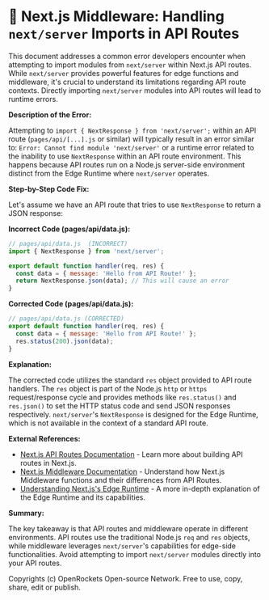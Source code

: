 # 🐞 Next.js Middleware: Handling `next/server` Imports in API Routes


This document addresses a common error developers encounter when attempting to import modules from `next/server` within Next.js API routes.  While `next/server` provides powerful features for edge functions and middleware, it's crucial to understand its limitations regarding API route contexts.  Directly importing `next/server` modules into API routes will lead to runtime errors.

**Description of the Error:**

Attempting to `import { NextResponse } from 'next/server';` within an API route (`pages/api/[...].js` or similar) will typically result in an error similar to:  `Error: Cannot find module 'next/server'` or a runtime error related to the inability to use `NextResponse` within an API route environment. This happens because API routes run on a Node.js server-side environment distinct from the Edge Runtime where `next/server` operates.


**Step-by-Step Code Fix:**

Let's assume we have an API route that tries to use `NextResponse` to return a JSON response:

**Incorrect Code (pages/api/data.js):**

```javascript
// pages/api/data.js  (INCORRECT)
import { NextResponse } from 'next/server';

export default function handler(req, res) {
  const data = { message: 'Hello from API Route!' };
  return NextResponse.json(data); // This will cause an error
}
```

**Corrected Code (pages/api/data.js):**

```javascript
// pages/api/data.js (CORRECTED)
export default function handler(req, res) {
  const data = { message: 'Hello from API Route!' };
  res.status(200).json(data);
}
```

**Explanation:**

The corrected code utilizes the standard `res` object provided to API route handlers.  The `res` object is part of the Node.js `http` or `https` request/response cycle and provides methods like `res.status()` and `res.json()` to set the HTTP status code and send JSON responses respectively.   `next/server`'s `NextResponse` is designed for the Edge Runtime, which is not available in the context of a standard API route.


**External References:**

* [Next.js API Routes Documentation](https://nextjs.org/docs/api-routes/introduction) - Learn more about building API routes in Next.js.
* [Next.js Middleware Documentation](https://nextjs.org/docs/app/building-your-application/routing/middleware) - Understand how Next.js Middleware functions and their differences from API Routes.
* [Understanding Next.js's Edge Runtime](https://nextjs.org/docs/app/building-your-application/rendering/edge-runtime) - A more in-depth explanation of the Edge Runtime and its capabilities.


**Summary:**

The key takeaway is that API routes and middleware operate in different environments.  API routes use the traditional Node.js `req` and `res` objects, while middleware leverages `next/server`'s capabilities for edge-side functionalities. Avoid attempting to import `next/server` modules directly into your API routes.


Copyrights (c) OpenRockets Open-source Network. Free to use, copy, share, edit or publish.

